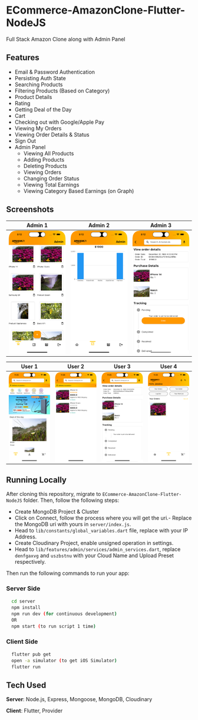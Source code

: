 # ECommerce-AmazonClone-Flutter-NodeJS
Full Stack Amazon Clone along with Admin Panel

## Features
- Email & Password Authentication
- Persisting Auth State
- Searching Products
- Filtering Products (Based on Category)
- Product Details
- Rating
- Getting Deal of the Day
- Cart
- Checking out with Google/Apple Pay
- Viewing My Orders
- Viewing Order Details & Status
- Sign Out
- Admin Panel
    - Viewing All Products
    - Adding Products
    - Deleting Products
    - Viewing Orders
    - Changing Order Status
    - Viewing Total Earnings
    - Viewing Category Based Earnings (on Graph)


## Screenshots

| Admin 1 | Admin 2 | Admin 3 |
|   ---   |   ---   |   ---   |
|<img src="https://github.com/SreytouchLang/ECommerce-AmazonClone-Flutter-NodeJS/blob/main/screenshort/admin1.png" alt="Image" width="250">|<img src="https://github.com/SreytouchLang/ECommerce-AmazonClone-Flutter-NodeJS/blob/main/screenshort/admin2.png" alt="Image" width="250">|<img src="https://github.com/SreytouchLang/ECommerce-AmazonClone-Flutter-NodeJS/blob/main/screenshort/admin3.png" alt="Image" width="250">|

| User 1 | User 2 |  User 3 | User 4 | 
|   ---  |  ---   |   ---   |   ---  |
|<img src="https://github.com/SreytouchLang/ECommerce-AmazonClone-Flutter-NodeJS/blob/main/screenshort/user1.png" alt="Image" width="250">|<img src="https://github.com/SreytouchLang/ECommerce-AmazonClone-Flutter-NodeJS/blob/main/screenshort/user2.png" alt="Image" width="250">|<img src="https://github.com/SreytouchLang/ECommerce-AmazonClone-Flutter-NodeJS/blob/main/screenshort/user3.png" alt="Image" width="250">|<img src="https://github.com/SreytouchLang/ECommerce-AmazonClone-Flutter-NodeJS/blob/main/screenshort/user4.png" alt="Image" width="250">|


## Running Locally
After cloning this repository, migrate to ```ECommerce-AmazonClone-Flutter-NodeJS``` folder. Then, follow the following steps:
- Create MongoDB Project & Cluster
- Click on Connect, follow the process where you will get the uri.- Replace the MongoDB uri with yours in ```server/index.js```.
- Head to ```lib/constants/global_variables.dart``` file, replace <yourip> with your IP Address. 
- Create Cloudinary Project, enable unsigned operation in settings.
- Head to ```lib/features/admin/services/admin_services.dart```, replace ```denfgaxvg``` and ```uszbstnu``` with your Cloud Name and Upload Preset respectively.

Then run the following commands to run your app:

### Server Side
```bash
  cd server
  npm install
  npm run dev (for continuous development)
  OR
  npm start (to run script 1 time)
```

### Client Side
```bash
  flutter pub get
  open -a simulator (to get iOS Simulator)
  flutter run
```

## Tech Used
**Server**: Node.js, Express, Mongoose, MongoDB, Cloudinary

**Client**: Flutter, Provider